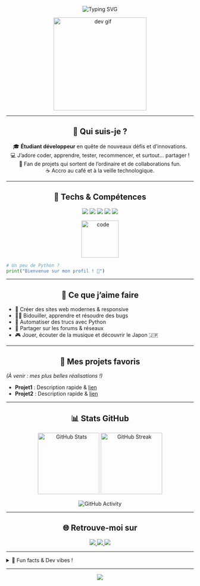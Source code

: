 <!-- Profil GitHub de Jerry-Lbk -->

<p align="center">
  <img src="https://readme-typing-svg.demolab.com?font=Fira+Code&pause=800&color=FF5E7E&background=00000000&center=true&vCenter=true&width=600&lines=Salut+!+Moi%2C+c'est+Jerry-Lbk+%F0%9F%91%8B;%E2%9A%99%EF%B8%8F+%C3%89tudiant+en+code+et+passionn%C3%A9+de+d%C3%A9veloppement;Toujours+curieux+et+pr%C3%AAt+%C3%A0+apprendre+!+%F0%9F%9A%80" alt="Typing SVG" />
</p>

<p align="center">
  <img src="https://media.giphy.com/media/du3J3cXyzhj75IOgvA/giphy.gif" width="250" alt="dev gif"/>
</p>

---

<h2 align="center">🌈 Qui suis-je ?</h2>

<div align="center">

🎓 <b>Étudiant développeur</b> en quête de nouveaux défis et d’innovations.  
💻 J’adore coder, apprendre, tester, recommencer, et surtout… partager !  
🚀 Fan de projets qui sortent de l’ordinaire et de collaborations fun.  
☕ Accro au café et à la veille technologique.

</div>

---

<h2 align="center">🔮 Techs & Compétences</h2>

<p align="center">
  <img src="https://img.shields.io/badge/HTML-F16529?style=for-the-badge&logo=html5&logoColor=white"/>
  <img src="https://img.shields.io/badge/CSS-2965F1?style=for-the-badge&logo=css3&logoColor=white"/>
  <img src="https://img.shields.io/badge/PHP-8993be?style=for-the-badge&logo=php&logoColor=white"/>
  <img src="https://img.shields.io/badge/C-00599C?style=for-the-badge&logo=c&logoColor=white"/>
  <img src="https://img.shields.io/badge/Python-FFD43B?style=for-the-badge&logo=python&logoColor=blue"/>
</p>

<p align="center">
  <img src="https://media.giphy.com/media/l1J3preURPiwjRPvG/giphy.gif" width="100" alt="code"/>
</p>

```python
# Un peu de Python ? 
print("Bienvenue sur mon profil ! 🚀")
```

---

<h2 align="center">🌟 Ce que j’aime faire</h2>

- 🎨 Créer des sites web modernes & responsive
- 🧑‍💻 Bidouiller, apprendre et résoudre des bugs
- 🤖 Automatiser des trucs avec Python
- 💬 Partager sur les forums & réseaux
- 🎮 Jouer, écouter de la musique et découvrir le Japon 🇯🇵

---

<h2 align="center">📂 Mes projets favoris</h2>

*(À venir : mes plus belles réalisations !)*

- **Projet1** : Description rapide & [lien](#)
- **Projet2** : Description rapide & [lien](#)

---

<h2 align="center">📊 Stats GitHub</h2>

<p align="center">
  <img src="https://github-readme-stats.vercel.app/api?username=Jerry-Lbk&show_icons=true&theme=tokyonight&hide_border=true" alt="GitHub Stats" height="165"/>
  <img src="https://streak-stats.demolab.com/?user=Jerry-Lbk&theme=tokyonight&hide_border=true" alt="GitHub Streak" height="165"/>
</p>
<p align="center">
  <img src="https://github-readme-activity-graph.vercel.app/graph?username=Jerry-Lbk&theme=tokyo-night&hide_border=true" alt="GitHub Activity"/>
</p>

---

<h2 align="center">🌐 Retrouve-moi sur</h2>

<p align="center">
  <a href="https://www.linkedin.com/in/ton-profil" target="_blank">
    <img src="https://img.shields.io/badge/LinkedIn-0077B5?style=for-the-badge&logo=linkedin&logoColor=white"/>
  </a>
  <a href="https://twitter.com/ton-pseudo" target="_blank">
    <img src="https://img.shields.io/badge/Twitter-1DA1F2?style=for-the-badge&logo=twitter&logoColor=white"/>
  </a>
  <a href="mailto:ton.email@example.com">
    <img src="https://img.shields.io/badge/Email-D14836?style=for-the-badge&logo=gmail&logoColor=white"/>
  </a>
</p>

---

<details>
  <summary>🥤 Fun facts & Dev vibes !</summary>
  <ul>
    <li>Fan de <b>jeux vidéo</b> et d’anime 🎮</li>
    <li>Je rêve de voyager au Japon 🇯🇵</li>
    <li>Ma devise : <i>“Code, Café & Curiosité”</i> ☕</li>
    <li>Astuce du jour : <b>Ctrl + S</b> sauve des vies !</li>
  </ul>
  <img src="https://media.giphy.com/media/26tn33aiTi1jkl6H6/giphy.gif" width="120" alt="fun"/>
</details>

---

<p align="center">
  <img src="https://capsule-render.vercel.app/api?type=waving&color=gradient&height=120&section=footer"/>
</p>
